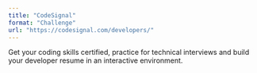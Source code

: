```yaml
---
title: "CodeSignal"
format: "Challenge"
url: "https://codesignal.com/developers/"
---
```


Get your coding skills certified, practice for technical interviews and build your developer resume in an interactive environment.
